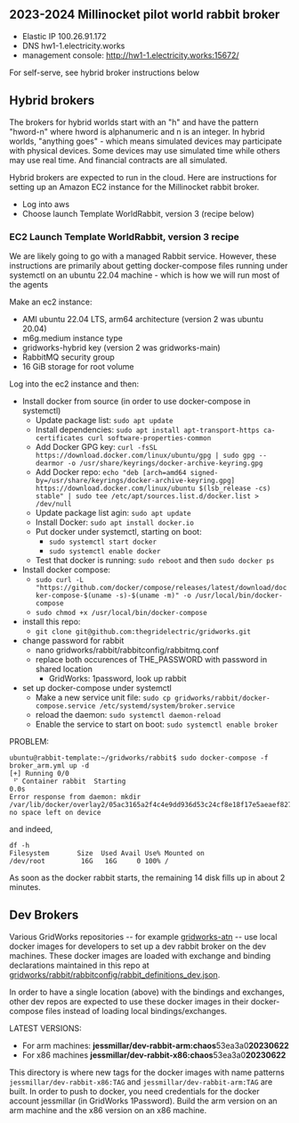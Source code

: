 ## 2023-2024 Millinocket pilot world rabbit broker

- Elastic IP 100.26.91.172
- DNS hw1-1.electricity.works
- management console: http://hw1-1.electricity.works:15672/

For self-serve, see hybrid broker instructions below

## Hybrid brokers

The brokers for hybrid worlds start with an "h" and have the pattern "hword-n" where hword is
alphanumeric and n is an integer. In hybrid worlds, "anything goes" - which means simulated devices may participate
with physical devices. Some devices may use simulated time while others may use real time. And
financial contracts are all simulated.

Hybrid brokers are expected to run in the cloud. Here are instructions for setting up
an Amazon EC2 instance for the Millinocket rabbit broker.

- Log into aws
- Choose launch Template WorldRabbit, version 3 (recipe below)

### EC2 Launch Template WorldRabbit, version 3 recipe

We are likely going to go with a managed Rabbit service. However, these instructions are primarily about getting
docker-compose files running under systemctl on an ubuntu 22.04 machine - which is how we will run most of the agents

Make an ec2 instance:

- AMI ubuntu 22.04 LTS, arm64 architecture (version 2 was ubuntu 20.04)
- m6g.medium instance type
- gridworks-hybrid key (version 2 was gridworks-main)
- RabbitMQ security group
- 16 GiB storage for root volume

Log into the ec2 instance and then:

- Install docker from source (in order to use docker-compose in systemctl)
  - Update package list: `sudo apt update`
  - Install dependencies: `sudo apt install apt-transport-https ca-certificates curl software-properties-common`
  - Add Docker GPG key: `curl -fsSL https://download.docker.com/linux/ubuntu/gpg | sudo gpg --dearmor -o /usr/share/keyrings/docker-archive-keyring.gpg`
  - Add Docker repo: `echo "deb [arch=amd64 signed-by=/usr/share/keyrings/docker-archive-keyring.gpg] https://download.docker.com/linux/ubuntu $(lsb_release -cs) stable" | sudo tee /etc/apt/sources.list.d/docker.list > /dev/null`
  - Update package list agin: `sudo apt update`
  - Install Docker: `sudo apt install docker.io`
  - Put docker under systemctl, starting on boot:
    - `sudo systemctl start docker`
    - `sudo systemctl enable docker`
  - Test that docker is running: `sudo reboot` and then `sudo docker ps`
- Install docker compose:
  - `sudo curl -L "https://github.com/docker/compose/releases/latest/download/docker-compose-$(uname -s)-$(uname -m)" -o /usr/local/bin/docker-compose`
  - `sudo chmod +x /usr/local/bin/docker-compose`
- install this repo:
  - `git clone git@github.com:thegridelectric/gridworks.git`
- change password for rabbit
  - nano gridworks/rabbit/rabbitconfig/rabbitmq.conf
  - replace both occurences of THE_PASSWORD with password in shared location
    - GridWorks: 1password, look up rabbit
- set up docker-compose under systemctl
  - Make a new service unit file:
    `sudo cp gridworks/rabbit/docker-compose.service /etc/systemd/system/broker.service`
  - reload the daemon: `sudo systemctl daemon-reload`
  - Enable the service to start on boot: `sudo systemctl enable broker`

PROBLEM:

```
ubuntu@rabbit-template:~/gridworks/rabbit$ sudo docker-compose -f broker_arm.yml up -d
[+] Running 0/0
 ⠋ Container rabbit  Starting                                                                                                                                                                 0.0s
Error response from daemon: mkdir /var/lib/docker/overlay2/05ac3165a2f4c4e9dd936d53c24cf8e18f17e5aeaef827838de25ee00a87f97c/merged: no space left on device
```

and indeed,

```angular2html
df -h
Filesystem       Size  Used Avail Use% Mounted on
/dev/root         16G   16G     0 100% /
```

As soon as the docker rabbit starts, the remaining 14 disk fills up in about 2 minutes.

## Dev Brokers

Various GridWorks repositories -- for example [gridworks-atn](https://github.com/thegridelectric/gridworks-atn/tree/dev)
-- use local docker images for developers to set up a dev rabbit broker on the dev machines. These docker images
are loaded with exchange and binding declarations maintained in this repo at
[gridworks/rabbit/rabbitconfig/rabbit_definitions_dev.json](https://github.com/thegridelectric/gridworks/blob/dev/rabbit/rabbitconfig/rabbit_definitions_dev.json).

In order to have a single location (above) with the bindings and exchanges, other dev repos are expected to use
these docker images in their docker-compose files instead of loading local bindings/exchanges.

LATEST VERSIONS:

- For arm machines: **jessmillar/dev-rabbit-arm:chaos**53ea3a0**20230622**
- For x86 machines **jessmillar/dev-rabbit-x86:chaos**53ea3a0**20230622**

This directory is where new tags for the docker images with name patterns `jessmillar/dev-rabbit-x86:TAG` and
`jessmillar/dev-rabbit-arm:TAG` are built. In order to push to docker, you need credentials for the docker account
jessmillar (in GridWorks 1Password). Build the arm version on an arm machine and the x86 version on an x86 machine.
